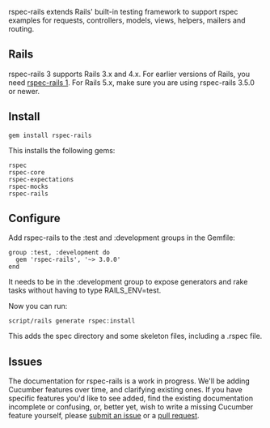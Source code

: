 rspec-rails extends Rails' built-in testing framework to support rspec
examples for requests, controllers, models, views, helpers, mailers and
routing.

## Rails

rspec-rails 3 supports Rails 3.x and 4.x. For earlier versions of Rails, you
need [rspec-rails 1](https://github.com/dchelimsky/rspec-rails). For Rails 5.x, 
make sure you are using rspec-rails 3.5.0 or newer.

## Install

    gem install rspec-rails

This installs the following gems:

    rspec
    rspec-core
    rspec-expectations
    rspec-mocks
    rspec-rails

## Configure

Add rspec-rails to the :test and :development groups in the Gemfile:

    group :test, :development do
      gem 'rspec-rails', '~> 3.0.0'
    end

It needs to be in the :development group to expose generators and rake tasks
without having to type RAILS_ENV=test.

Now you can run:

    script/rails generate rspec:install

This adds the spec directory and some skeleton files, including a .rspec
file.

## Issues

The documentation for rspec-rails is a work in progress. We'll be adding
Cucumber features over time, and clarifying existing ones.  If you have
specific features you'd like to see added, find the existing documentation
incomplete or confusing, or, better yet, wish to write a missing Cucumber
feature yourself, please [submit an
issue](http://github.com/rspec/rspec-rails/issues) or a [pull
request](http://github.com/rspec/rspec-rails).
